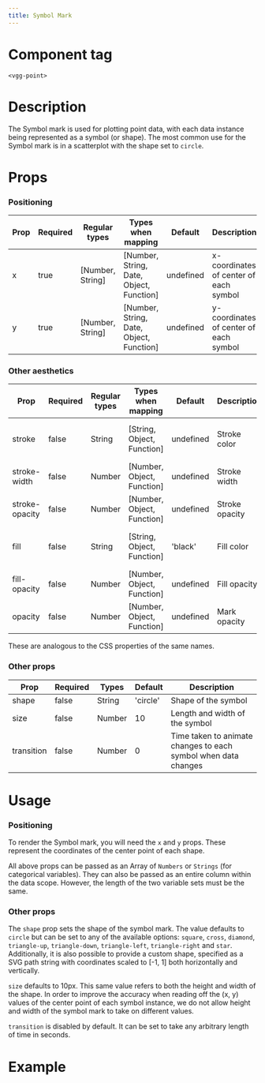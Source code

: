 ```yaml
---
title: Symbol Mark
---
```


# Component tag

`<vgg-point>`

# Description

The Symbol mark is used for plotting point data, with each data instance being represented as a symbol (or shape). The most common use for the Symbol mark is in a scatterplot with the shape set to `circle`.

# Props

### Positioning

| Prop | Required | Regular types   | Types when mapping                       | Default   | Description                              | Unit(s)           |
| ---- | -------- | --------------- | ---------------------------------------- | --------- | ---------------------------------------- | ----------------- |
| x    | true     | [Number, String]| [Number, String, Date, Object, Function] | undefined | x-coordinates of center of each symbol   | Local coordinates |
| y    | true     | [Number, String]| [Number, String, Date, Object, Function] | undefined | y-coordinates of center of each symbol   | Local coordinates |

### Other aesthetics

| Prop           | Required | Regular types | Types when mapping         | Default   | Description    | Unit(s)                    |
|----------------|----------|---------------|----------------------------|-----------|----------------|----------------------------|
| stroke         | false    | String        | [String, Object, Function] | undefined | Stroke color   | Named color, hex, rgb, hsl |
| stroke-width   | false    | Number        | [Number, Object, Function] | undefined | Stroke width   | Screen pixel               |
| stroke-opacity | false    | Number        | [Number, Object, Function] | undefined | Stroke opacity | Number between 0 to 1      |
| fill           | false    | String        | [String, Object, Function] | 'black'   | Fill color     | Named color, hex, rgb, hsl |
| fill-opacity   | false    | Number        | [Number, Object, Function] | undefined | Fill opacity   | Number between 0 and 1     |
| opacity        | false    | Number        | [Number, Object, Function] | undefined | Mark opacity   | Number between 0 and 1     |

These are analogous to the CSS properties of the same names.

### Other props

| Prop        | Required | Types   | Default | Description                                                              |
| ----------- | -------- | ------- | ------- | ------------------------------------------------------------------------ |
| shape       | false    | String  | 'circle'| Shape of the symbol                                                      |
| size        | false    | Number  | 10      | Length and width of the symbol                                           |
| transition  | false    | Number  | 0       | Time taken to animate changes to each symbol when data changes           |

# Usage

### Positioning

To render the Symbol mark, you will need the `x` and `y` props. These represent the coordinates of the center point of each shape.

All above props can be passed as an Array of `Numbers` or `Strings` (for categorical variables). They can also be passed as an entire column within the data scope. However, the length of the two variable sets must be the same.

### Other props

The `shape` prop sets the shape of the symbol mark. The value defaults to `circle` but can be set to any of the available options: `square`, `cross`, `diamond`, `triangle-up`, `triangle-down`, `triangle-left`, `triangle-right` and `star`. Additionally, it is also possible to provide a custom shape, specified as a SVG path string with coordinates scaled to [-1, 1] both horizontally and vertically.

`size` defaults to 10px. This same value refers to both the height and width of the shape. In order to improve the accuracy when reading off the (x, y) values of the center point of each symbol instance, we do not allow height and width of the symbol mark to take on different values.

`transition` is disabled by default. It can be set to take any arbitrary length of time in seconds.

# Example

<SymbolMarkDemo />